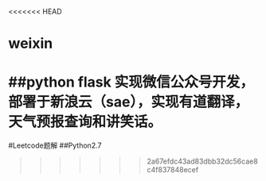 <<<<<<< HEAD
# weixin
##python flask 实现微信公众号开发，部署于新浪云（sae），实现有道翻译，天气预报查询和讲笑话。
=======
#Leetcode题解
##Python2.7
>>>>>>> 2a67efdc43ad83dbb32dc56cae8c4f837848ecef
